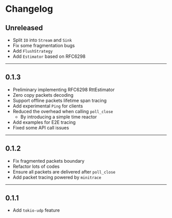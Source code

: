 # Changelog

## Unreleased

- Split `IO` into `Stream` and `Sink`
- Fix some fragmentation bugs
- Add `FlushStrategy`
- Add `Estimator` based on RFC6298

---
## 0.1.3

- Preliminary implementing RFC6298 RttEstimator
- Zero copy packets decoding
- Support offline packets lifetime span tracing
- Add experimental `Ping` for clients
- Reduced the overhead when calling `poll_close`
  - By introducing a simple time reactor
- Add examples for E2E tracing
- Fixed some API call issues

---
## 0.1.2

- Fix fragmented packets boundary
- Refactor lots of codes
- Ensure all packets are delivered after `poll_close`
- Add packet tracing powered by `minitrace`

---
## 0.1.1

- Add `tokio-udp` feature
